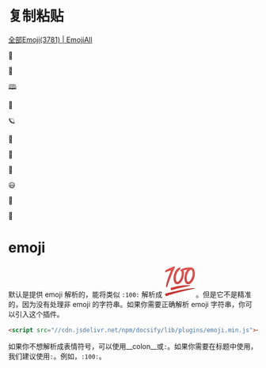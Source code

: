 # 复制粘贴

[全部Emoji(3781) | EmojiAll](https://www.emojiall.com/zh-hans/all-emojis)

👦

🔗

🕮

🌟

🪐

🏡

🎉

🎈

😃

📖

📂


# emoji

默认是提供 emoji 解析的，能将类似 `:100:` 解析成 ![100](./assets/1f4af.pngv8.png)。但是它不是精准的，因为没有处理非 emoji 的字符串。如果你需要正确解析 emoji 字符串，你可以引入这个插件。

```html
<script src="//cdn.jsdelivr.net/npm/docsify/lib/plugins/emoji.min.js"></script>
```

如果你不想解析成表情符号，可以使用__colon__或`:`。如果你需要在标题中使用，我们建议使用`:`。例如，`:100:`。